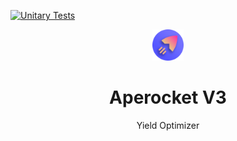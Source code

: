 [![Unitary Tests](https://github.com/ApeRocket-Labs/milk-way-core/actions/workflows/test.yaml/badge.svg)](https://github.com/ApeRocket-Labs/milk-way-core/actions/workflows/test.yaml)

<p align="center">
  <img src="img/logo.png" height="50" width="50" alt="Aperocket V3"/>
  <h1 align="center"><strong>Aperocket V3</strong></h1>
  <p align="center"> Yield Optimizer</p>
</p>
